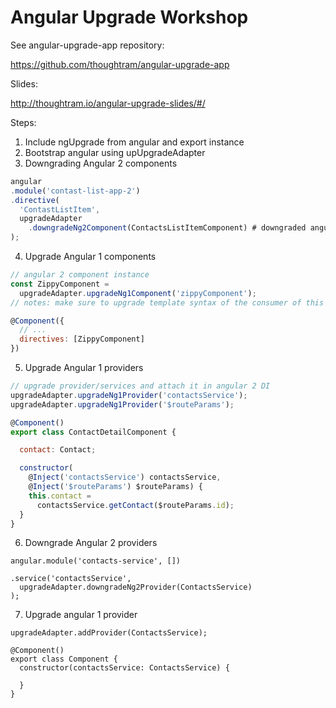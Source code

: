 # Angular Upgrade Workshop

See angular-upgrade-app repository:

https://github.com/thoughtram/angular-upgrade-app

Slides:

http://thoughtram.io/angular-upgrade-slides/#/

Steps:

1. Include ngUpgrade from angular and export instance
2. Bootstrap angular using upUpgradeAdapter
3. Downgrading Angular 2 components  
```javascript
angular
.module('contast-list-app-2')
.directive(
  'ContastListItem',
  upgradeAdapter
    .downgradeNg2Component(ContactsListItemComponent) # downgraded angular 2 component
);
```
4. Upgrade Angular 1 components  
```js
// angular 2 component instance
const ZippyComponent =
  upgradeAdapter.upgradeNg1Component('zippyComponent');
// notes: make sure to upgrade template syntax of the consumer of this "zippy-component"

@Component({
  // ...
  directives: [ZippyComponent]
})
```
5. Upgrade Angular 1 providers  
```js
// upgrade provider/services and attach it in angular 2 DI
upgradeAdapter.upgradeNg1Provider('contactsService');
upgradeAdapter.upgradeNg1Provider('$routeParams');

@Component()
export class ContactDetailComponent {

  contact: Contact;

  constructor(
    @Inject('contactsService') contactsService,
    @Inject('$routeParams') $routeParams) {
    this.contact =
      contactsService.getContact($routeParams.id);
  }
}
```
6. Downgrade Angular 2 providers  
```
angular.module('contacts-service', [])

.service('contactsService',
  upgradeAdapter.downgradeNg2Provider(ContactsService)
);
```
7. Upgrade angular 1 provider  
```
upgradeAdapter.addProvider(ContactsService);

@Component()
export class Component {
  constructor(contactsService: ContactsService) {

  }
}
```
